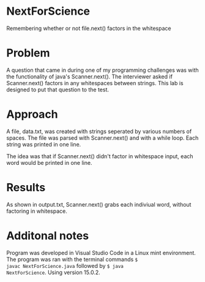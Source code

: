 # NextForScience
Remembering whether or not file.next() factors in the whitespace

# Problem
A question that came in during one of my programming challenges was with the functionality of java's Scanner.next(). 
The interviewer asked if Scanner.next() factors in any whitespaces between strings. 
This lab is designed to put that question to the test. 

# Approach
A file, data.txt, was created with strings seperated by various numbers of spaces. 
The file was parsed with Scanner.next() and with a while loop. 
Each string was printed in one line. 

The idea was that if Scanner.next() didn't factor in whitespace input, each word would be printed in one line. 

# Results
As shown in output.txt, Scanner.next() grabs each indiviual word, without factoring in whitespace. 

# Additonal notes
Program was developed in Visual Studio Code in a Linux mint environment. 
The program was ran with the terminal commands <code>$ javac NextForScience.java</code> followed by <code>$ java NextForScience</code>.
Using version 15.0.2.